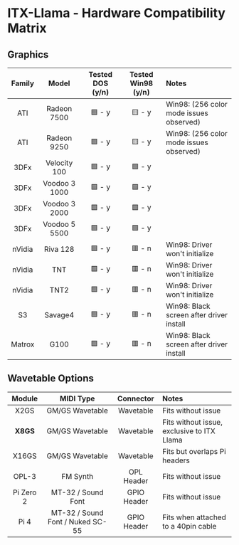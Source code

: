 # ITX-Llama - Hardware Compatibility Matrix

## Graphics
| Family | Model         | Tested DOS (y/n) | Tested Win98 (y/n) | Notes                                    |
| :----: | :-----------: | :--------------: | :----------------: | :--------------------------------------- |
| ATI    | Radeon 7500   | 🟩 - y           | 🟨 - y             | Win98: (256 color mode issues observed)  |
| ATI    | Radeon 9250   | 🟩 - y           | 🟨 - y             | Win98: (256 color mode issues observed)  |
| 3DFx   | Velocity 100  | 🟩 - y           | 🟩 - y             |                                          |
| 3DFx   | Voodoo 3 1000 | 🟩 - y           | 🟩 - y             |                                          |
| 3DFx   | Voodoo 3 2000 | 🟩 - y           | 🟩 - y             |                                          |
| 3DFx   | Voodoo 5 5500 | 🟩 - y           | 🟩 - y             |                                          |
| nVidia | Riva 128      | 🟩 - y           | 🟥 - n             | Win98: Driver won't initialize           |
| nVidia | TNT           | 🟩 - y           | 🟥 - n             | Win98: Driver won't initialize           |
| nVidia | TNT2          | 🟩 - y           | 🟥 - n             | Win98: Driver won't initialize           |
| S3     | Savage4       | 🟩 - y           | 🟥 - n             | Win98: Black screen after driver install |
| Matrox | G100          | 🟩 - y           | 🟥 - n             | Win98: Black screen after driver install |

## Wavetable Options
| Module    | MIDI Type                        | Connector   | Notes                                       |
| :----:    | :------------------------------: | :---------: | :------------------------------------------ |
| X2GS      | GM/GS Wavetable                  | Wavetable   | Fits without issue                          |
| **X8GS**  | GM/GS Wavetable                  | Wavetable   | Fits without issue, exclusive to ITX Llama  |
| X16GS     | GM/GS Wavetable                  | Wavetable   | Fits but overlaps Pi headers                |
| OPL-3     | FM Synth                         | OPL Header  | Fits without issue                          |
| Pi Zero 2 | MT-32 / Sound Font               | GPIO Header | Fits without issue                          |
| Pi 4      | MT-32 / Sound Font / Nuked SC-55 | GPIO Header | Fits when attached to a 40pin cable         |

